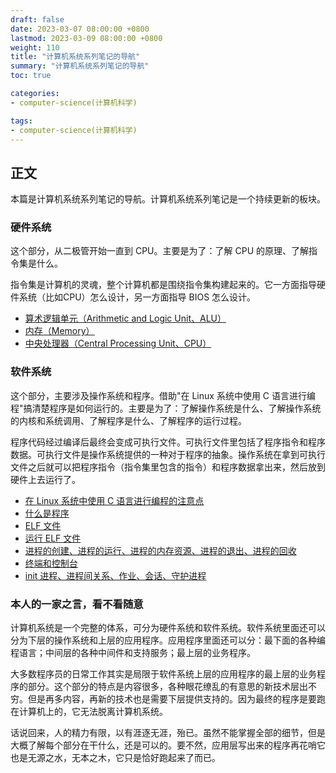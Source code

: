 ```yaml
---
draft: false
date: 2023-03-07 08:00:00 +0800
lastmod: 2023-03-09 08:00:00 +0800
weight: 110
title: "计算机系统系列笔记的导航"
summary: "计算机系统系列笔记的导航"
toc: true

categories:
- computer-science(计算机科学)

tags:
- computer-science(计算机科学)
---
```

## 正文

本篇是计算机系统系列笔记的导航。计算机系统系列笔记是一个持续更新的板块。

### 硬件系统

这个部分，从二极管开始一直到 CPU。主要是为了：了解 CPU 的原理、了解指令集是什么。

指令集是计算机的灵魂，整个计算机都是围绕指令集构建起来的。它一方面指导硬件系统（比如CPU）怎么设计，另一方面指导 BIOS 怎么设计。

- [算术逻辑单元（Arithmetic and Logic Unit、ALU）](/post/computer-science/hardware/alu)
- [内存（Memory）](/post/computer-science/hardware/memory)
- [中央处理器（Central Processing Unit、CPU）](/post/computer-science/hardware/cpu)

### 软件系统

这个部分，主要涉及操作系统和程序。借助"在 Linux 系统中使用 C 语言进行编程"搞清楚程序是如何运行的。主要是为了：了解操作系统是什么、了解操作系统的内核和系统调用、了解程序是什么、了解程序的运行过程。

程序代码经过编译后最终会变成可执行文件。可执行文件里包括了程序指令和程序数据。可执行文件是操作系统提供的一种对于程序的抽象。操作系统在拿到可执行文件之后就可以把程序指令（指令集里包含的指令）和程序数据拿出来，然后放到硬件上去运行了。

- [在 Linux 系统中使用 C 语言进行编程的注意点](/post/computer-science/operating-system/linux/notice)
- [什么是程序](/post/computer-science/operating-system/linux/program)
- [ELF 文件](/post/computer-science/operating-system/linux/elf)
- [运行 ELF 文件](/post/computer-science/operating-system/linux/exec_elf)
- [进程的创建、进程的运行、进程的内存资源、进程的退出、进程的回收](/post/computer-science/operating-system/linux/process)
- [终端和控制台](/post/computer-science/terminal_console)
- [init 进程、进程间关系、作业、会话、守护进程](/post/computer-science/operating-system/linux/process02)

### 本人的一家之言，看不看随意

计算机系统是一个完整的体系，可分为硬件系统和软件系统。软件系统里面还可以分为下层的操作系统和上层的应用程序。应用程序里面还可以分：最下面的各种编程语言；中间层的各种中间件和支持服务；最上层的业务程序。

大多数程序员的日常工作其实是局限于软件系统上层的应用程序的最上层的业务程序的部分。这个部分的特点是内容很多，各种眼花缭乱的有意思的新技术层出不穷。但是再多内容，再新的技术也是需要下层提供支持的。因为最终的程序是要跑在计算机上的，它无法脱离计算机系统。

话说回来，人的精力有限，以有涯逐无涯，殆已。虽然不能掌握全部的细节，但是大概了解每个部分在干什么，还是可以的。要不然，应用层写出来的程序再花哨它也是无源之水，无本之木，它只是恰好跑起来了而已。
